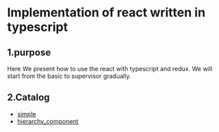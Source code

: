 # Implementation of react written in typescript

## 1.purpose

 
 Here We present how to use the react with typescript and redux.
 We will start from the basic to supervisor gradually.

## 2.Catalog
 - [simple](./simple)
 - [hierarchy_component](./hierarchy_component)